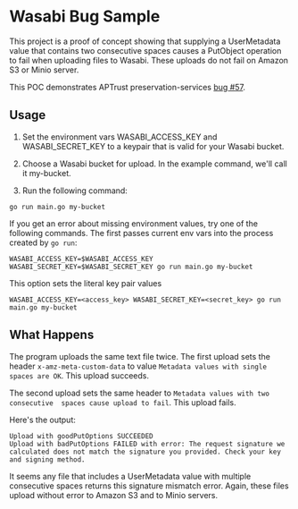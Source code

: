 # Wasabi Bug Sample

This project is a proof of concept showing that supplying a UserMetadata value
that contains two consecutive spaces causes a PutObject operation to fail when
uploading files to Wasabi. These uploads do not fail on Amazon S3 or Minio 
server.

This POC demonstrates APTrust preservation-services 
[bug #57](https://github.com/APTrust/preservation-services/issues/57).

## Usage

1. Set the environment vars WASABI_ACCESS_KEY and WASABI_SECRET_KEY to a 
keypair that is valid for your Wasabi bucket.

2. Choose a Wasabi bucket for upload. In the example command, we'll call it
my-bucket.

3. Run the following command:

```
go run main.go my-bucket
```

If you get an error about missing environment values, try one of the following
commands. The first passes current env vars into the process created by 
`go run`:

```
WASABI_ACCESS_KEY=$WASABI_ACCESS_KEY WASABI_SECRET_KEY=$WASABI_SECRET_KEY go run main.go my-bucket
```

This option sets the literal key pair values

```
WASABI_ACCESS_KEY=<access_key> WASABI_SECRET_KEY=<secret_key> go run main.go my-bucket
```

## What Happens

The program uploads the same text file twice. The first upload sets the header
`x-amz-meta-custom-data` to value `Metadata values with single spaces are OK`.
This upload succeeds.

The second upload sets the same header to 
`Metadata values with two consecutive  spaces cause upload to fail`. This 
upload fails.

Here's the output:

```
Upload with goodPutOptions SUCCEEDED
Upload with badPutOptions FAILED with error: The request signature we calculated does not match the signature you provided. Check your key and signing method.
```

It seems any file that includes a UserMetadata value with multiple consecutive
spaces returns this signature mismatch error. Again, these files upload without
error to Amazon S3 and to Minio servers.
